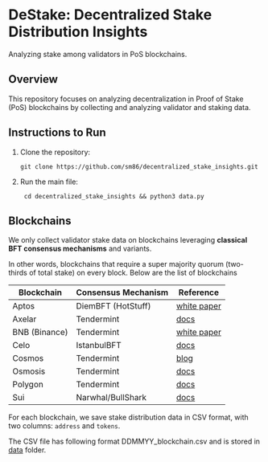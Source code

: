 # DeStake: Decentralized Stake Distribution Insights
Analyzing stake among validators in PoS blockchains.

## Overview
This repository focuses on analyzing decentralization in Proof of Stake (PoS) blockchains by collecting and analyzing validator and staking data. 

## Instructions to Run
1. Clone the repository:
   
   ``` git clone https://github.com/sm86/decentralized_stake_insights.git ```
3. Run the main file:

   ``` cd decentralized_stake_insights && python3 data.py```
## Blockchains 
We only collect validator stake data on blockchains leveraging **classical BFT consensus mechanisms** and variants. 

In other words, blockchains that require a super majority quorum (two-thirds of total stake) on every block. Below are the list of blockchains


| Blockchain      | Consensus Mechanism                | Reference |
|-----------------|------------------------------------|-----------|
| Aptos           | DiemBFT (HotStuff)       | [white paper](https://aptos.dev/aptos-white-paper/) | 
| Axelar | Tendermint | [docs](https://docs.axelar.dev/validator/operations/monitoring)|
| BNB (Binance) | Tendermint|[white paper](https://github.com/bnb-chain/whitepaper/blob/master/WHITEPAPER.md)|
| Celo | IstanbulBFT | [docs](https://docs.celo.org/protocol/consensus) |
| Cosmos | Tendermint | [blog](https://blog.cosmos.network/tendermint-explained-bringing-bft-based-pos-to-the-public-blockchain-domain-f22e274a0fdb) |
| Osmosis | Tendermint | [docs](https://docs.osmosis.zone/overview/terminology/#consensus) |
| Polygon | Tendermint | [docs](https://wiki.polygon.technology/docs/pos/design/heimdall/peppermint/)|
| Sui | Narwhal/BullShark                     | [docs](https://docs.sui.io/learn/architecture/consensus) |



For each blockchain, we save stake distribution data in CSV format, with two columns: `address` and `tokens`.

The CSV file has following format DDMMYY_blockchain.csv and is stored in [data](data/) folder. 
